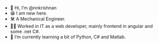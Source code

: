- 👋 Hi, I’m @nnkrishnan
- 😁 I am new here.
- 🛠 A Mechanical Engineer.
- 👨‍💻 Worked in IT as a web developer, mainly frontend in angular and some .net C#.
- 🌱 I’m currently learning a bit of Python, C# and Matlab.
